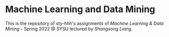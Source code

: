 # Machine Learning and Data Mining

This is the repository of sty-hhh's assignments of *Machine Learning & Data Mining* - Spring 2022 @ SYSU lectured by *Shangsong Liang*.
